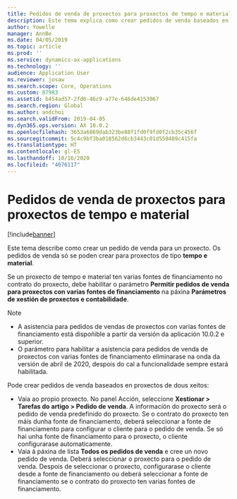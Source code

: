 ```yaml
---
title: Pedidos de venda de proxectos para proxectos de tempo e material
description: Este tema explica como crear pedidos de venda baseados en proxectos para proxectos de tempo e material.
author: Yowelle
manager: AnnBe
ms.date: 04/05/2019
ms.topic: article
ms.prod: ''
ms.service: dynamics-ax-applications
ms.technology: ''
audience: Application User
ms.reviewer: josaw
ms.search.scope: Core, Operations
ms.custom: 87983
ms.assetid: b454ad57-2fd6-46c9-a77e-646de4153067
ms.search.region: Global
ms.author: andchoi
ms.search.validFrom: 2019-04-05
ms.dyn365.ops.version: AX 10.0.2
ms.openlocfilehash: 3653a6869dab323be88f1fd0f9fd0f2cb35c456f
ms.sourcegitcommit: 5c4c9bf3ba018562d6cb3443c01d550489c415fa
ms.translationtype: HT
ms.contentlocale: gl-ES
ms.lasthandoff: 10/16/2020
ms.locfileid: "4076117"
---
```

# <a name="project-sales-orders-for-time-and-material-projects"></a>Pedidos de venda de proxectos para proxectos de tempo e material

[!include[banner](../includes/banner.md)]

Este tema describe como crear un pedido de venda para un proxecto. Os pedidos de venda só se poden crear para proxectos de tipo **tempo e material**.

Se un proxecto de tempo e material ten varias fontes de financiamento no contrato do proxecto, debe habilitar o parámetro **Permitir pedidos de venda para proxectos con varias fontes de financiamento** na páxina **Parámetros de xestión de proxectos e contabilidade**. 

> [!NOTE]
> - A asistencia para pedidos de vendas de proxectos con varias fontes de financiamento está dispoñible a partir da versión da aplicación 10.0.2 e superior.
> - O parámetro para habilitar a asistencia para pedidos de venda de proxectos con varias fontes de financiamento eliminarase na onda da versión de abril de 2020, despois do cal a funcionalidade sempre estará habilitada.

Pode crear pedidos de venda baseados en proxectos de dous xeitos:

- Vaia ao propio proxecto. No panel Acción, seleccione **Xestionar > Tarefas do artigo > Pedido de venda**. A información do proxecto será o pedido de venda predefinido do proxecto. Se o contrato do proxecto ten máis dunha fonte de financiamento, deberá seleccionar a fonte de financiamento para configurar o cliente para o pedido de venda. Se só hai unha fonte de financiamento para o proxecto, o cliente configurarase automaticamente.
- Vaia á páxina de lista **Todos os pedidos de venda** e cree un novo pedido de venda. Deberá seleccionar o proxecto para o pedido de venda. Despois de seleccionar o proxecto, configurarase o cliente desde a fonte de financiamento ou deberá seleccionar a fonte de financiamento se o contrato do proxecto ten varias fontes de financiamento.


